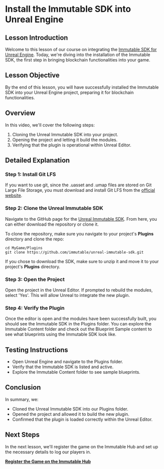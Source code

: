 # Install the Immutable SDK into Unreal Engine

## Lesson Introduction
Welcome to this lesson of our course on integrating the [Immutable SDK for Unreal Engine](https://github.com/immutable/unreal-immutable-sdk.git). Today, we're diving into the installation of the Immutable SDK, the first step in bringing blockchain functionalities into your game.

## Lesson Objective
By the end of this lesson, you will have successfully installed the Immutable SDK into your Unreal Engine project, preparing it for blockchain functionalities.

## Overview
In this video, we'll cover the following steps:
1. Cloning the Unreal Immutable SDK into your project.
2. Opening the project and letting it build the modules.
3. Verifying that the plugin is operational within Unreal Editor.

## Detailed Explanation

### Step 1: Install Git LFS
If you want to use git, since the .uasset and .umap files are stored on Git Large File Storage, you must download and install Git LFS from the [official website](https://git-lfs.com/).

### Step 2: Clone the Unreal Immutable SDK
Navigate to the GitHub page for the [Unreal Immutable SDK](https://github.com/immutable/unreal-immutable-sdk.git). From here, you can either download the repository or clone it. 

To clone the repository, make sure you navigate to your project's **Plugins** directory and clone the repo:

```
cd MyGame/Plugins
git clone https://github.com/immutable/unreal-immutable-sdk.git
```

If you chose to download the SDK, make sure to unzip it and move it to your project's **Plugins** directory.

### Step 3: Open the Project
Open the project in the Unreal Editor. If prompted to rebuild the modules, select 'Yes'. This will allow Unreal to integrate the new plugin.

### Step 4: Verify the Plugin
Once the editor is open and the modules have been successfully built, you should see the Immutable SDK in the Plugins folder. You can explore the Immutable Content folder and check out the Blueprint Sample content to see what blueprints using the Immutable SDK look like.

## Testing Instructions
- Open Unreal Engine and navigate to the Plugins folder.
- Verify that the Immutable SDK is listed and active.
- Explore the Immutable Content folder to see sample blueprints.

## Conclusion
In summary, we:
- Cloned the Unreal Immutable SDK into our Plugins folder.
- Opened the project and allowed it to build the new plugin.
- Confirmed that the plugin is loaded correctly within the Unreal Editor.

## Next Steps
In the next lesson, we'll register the game on the Immutable Hub and set up the necessary details to log our players in.

[**Register the Game on the Immutable Hub**](../03-register-the-game-on-the-immutable-hub/README.md)
